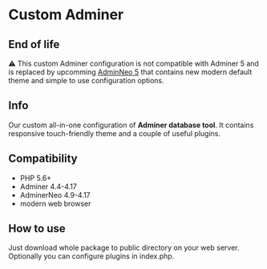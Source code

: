 Custom Adminer
==============

## End of life 

⚠️ This custom Adminer configuration is not compatible with Adminer 5 and is replaced by upcomming [AdminNeo 5](https://github.com/adminneo-org/adminneo) that contains new modern default theme and simple to use configuration options.

## Info

Our custom all-in-one configuration of **Adminer database tool**. It contains responsive touch-friendly theme and a couple of useful plugins.

## Compatibility

- PHP 5.6+
- Adminer 4.4-4.17
- AdminerNeo 4.9-4.17
- modern web browser

## How to use
Just download whole package to public directory on your web server. Optionally you can configure plugins in index.php.

